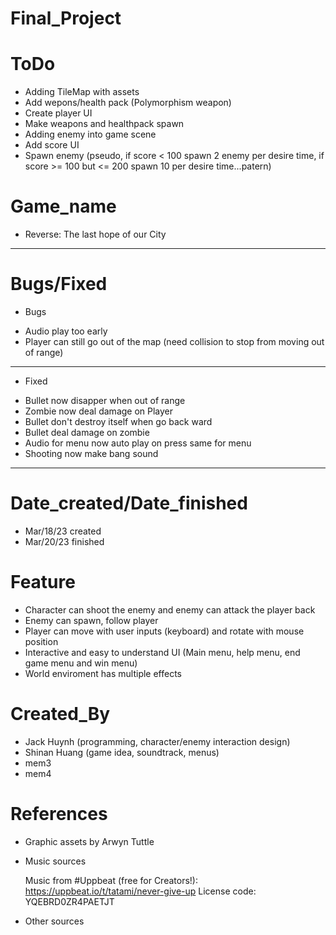 # Final_Project 

# ToDo
- Adding TileMap with assets
- Add wepons/health pack (Polymorphism weapon)
- Create player UI 
- Make weapons and healthpack spawn 
- Adding enemy into game scene
- Add score UI
- Spawn enemy (pseudo, if score < 100 spawn 2 enemy per desire time, if score >= 100 but <= 200 spawn 10 per desire time...patern)



# Game_name
- Reverse: The last hope of our City
--------------------------------
# Bugs/Fixed
- Bugs
+   Audio play too early
+   Player can still go out of the map (need collision to stop from moving out of range)

---------------------------------------------------------------------------------------------
- Fixed
+   Bullet now disapper when out of range
+   Zombie now deal damage on Player
+   Bullet don't destroy itself when go back ward
+   Bullet deal damage on zombie
+   Audio for menu now auto play on press same for menu
+   Shooting now make bang sound
---------------------------------


# Date_created/Date_finished
- Mar/18/23 created
- Mar/20/23 finished

# Feature
- Character can shoot the enemy and enemy can attack the player back
- Enemy can spawn, follow player
- Player can move with user inputs (keyboard) and rotate with mouse position
- Interactive and easy to understand UI (Main menu, help menu, end game menu and win menu)
- World enviroment has multiple effects

# Created_By
- Jack Huynh (programming, character/enemy interaction design)
- Shinan Huang (game idea, soundtrack, menus)
- mem3
- mem4


# References


- Graphic assets by Arwyn Tuttle 

- Music sources

  Music from #Uppbeat (free for Creators!):
https://uppbeat.io/t/tatami/never-give-up
License code: YQEBRD0ZR4PAETJT

- Other sources 
